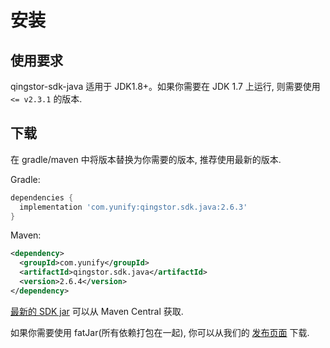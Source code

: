 # 安装

## 使用要求

qingstor-sdk-java 适用于 JDK1.8+。如果你需要在 JDK 1.7 上运行, 则需要使用 `<= v2.3.1` 的版本.

## 下载

在 gradle/maven 中将版本替换为你需要的版本, 推荐使用最新的版本.

Gradle:

```gradle
dependencies {
  implementation 'com.yunify:qingstor.sdk.java:2.6.3'
}
```

Maven:

```xml
<dependency>
  <groupId>com.yunify</groupId>
  <artifactId>qingstor.sdk.java</artifactId>
  <version>2.6.4</version>
</dependency>
```

[最新的 SDK jar](https://maven-badges.herokuapp.com/maven-central/com.yunify/qingstor.sdk.java) 可以从 Maven Central 获取.

如果你需要使用 fatJar(所有依赖打包在一起), 你可以从我们的 [发布页面](https://github.com/qingstor/qingstor-sdk-java/releases/latest) 下载.
